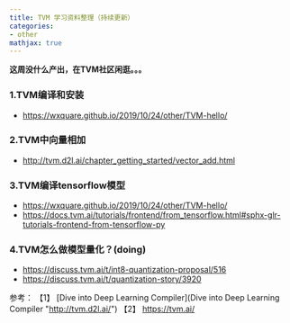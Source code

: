 ```yaml
---
title: TVM 学习资料整理（持续更新）
categories:
- other
mathjax: true
---
```


**这周没什么产出，在TVM社区闲逛。。。**

### 1.TVM编译和安装
- https://wxquare.github.io/2019/10/24/other/TVM-hello/

### 2.TVM中向量相加
- http://tvm.d2l.ai/chapter_getting_started/vector_add.html

### 3.TVM编译tensorflow模型
- https://wxquare.github.io/2019/10/24/other/TVM-hello/
- https://docs.tvm.ai/tutorials/frontend/from_tensorflow.html#sphx-glr-tutorials-frontend-from-tensorflow-py

### 4.TVM怎么做模型量化？(doing)
- https://discuss.tvm.ai/t/int8-quantization-proposal/516
- https://discuss.tvm.ai/t/quantization-story/3920

参考：
【1】 [Dive into Deep Learning Compiler](Dive into Deep Learning Compiler "http://tvm.d2l.ai/")
【2】 https://tvm.ai/
